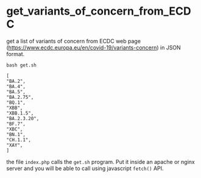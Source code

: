 # get_variants_of_concern_from_ECDC
get a list of variants of concern from ECDC web page
(https://www.ecdc.europa.eu/en/covid-19/variants-concern)
in JSON format.

```
bash get.sh
```
```
[
"BA.2",
"BA.4",
"BA.5",
"BA.2.75",
"BQ.1",
"XBB",
"XBB.1.5",
"BA.2.3.20",
"BF.7",
"XBC",
"BN.1",
"CH.1.1",
"XAY",
]
```

the file `index.php` calls the `get.sh` program. Put it inside an apache or
nginx server and you will be able to call using javascript `fetch()` API.
